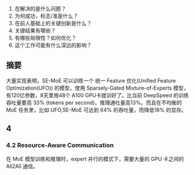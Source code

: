 1. 在解决的是什么问题？
2. 为何成功，标志/准是什么？
3. 在前人基础上的关键创新是什么？
4. 关键结果有哪些？
5. 有哪些局限性？如何优化？
6. 这个工作可能有什么深远的影响？

## 摘要
大量实现表明，SE-MoE 可以训练一个 统一 Feature 优化(Unified Feature Optimization(UFO)) 的模型，使用 Sparsely-Gated Mixture-of-Experts 模型，有120亿参数，8天里用48个 A100 GPU卡就训好了。比当前 DeepSpeed 的训练吞吐量要高 33% (tokens per second)，推理通吐量高13%。而且在不均衡的 MoE 任务里，比如 UFO,SE-MoE 可达到 64% 的吞吐量，而降低18% 的显存。

## 4

### 4.2 Resource-Aware Communication
在 MoE 模型训练和推理时，expert 并行的模式下，需要大量的 GPU 卡之间的 All2All 通信。
